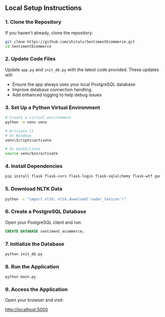 ##  Local Setup Instructions

### 1. Clone the Repository

If you haven't already, clone the repository:

```bash
git clone https://github.com/shitalv/SentimentEcommerce.git
cd SentimentEcommerce
```

### 2. Update Code Files

Update `app.py` and `init_db.py` with the latest code provided. These updates will:
- Ensure the app always uses your local PostgreSQL database
- Improve database connection handling
- Add enhanced logging to help debug issues

### 3. Set Up a Python Virtual Environment

```bash
# Create a virtual environment
python -m venv venv

# Activate it
# On Windows
venv\Scripts\activate

# On macOS/Linux
source venv/bin/activate
```

### 4. Install Dependencies

```bash
pip install flask flask-cors flask-login flask-sqlalchemy flask-wtf gunicorn nltk psycopg2-binary email-validator
```

### 5. Download NLTK Data

```bash
python -c "import nltk; nltk.download('vader_lexicon')"
```

### 6. Create a PostgreSQL Database

Open your PostgreSQL client and run:

```sql
CREATE DATABASE sentiment_ecommerce;
```

### 7. Initialize the Database

```bash
python init_db.py
```

### 8. Run the Application

```bash
python main.py
```

### 9. Access the Application

Open your browser and visit:

[http://localhost:5000](http://localhost:5000)

